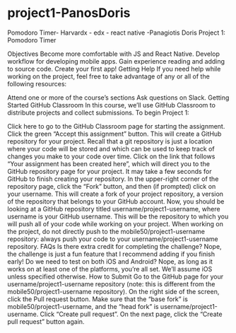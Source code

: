 # project1-PanosDoris
Pomodoro Timer- Harvardx - edx - react native -Panagiotis Doris
Project 1: Pomodoro Timer

Objectives
Become more comfortable with JS and React Native.
Develop workflow for developing mobile apps.
Gain experience reading and adding to source code.
Create your first app!
Getting Help
If you need help while working on the project, feel free to take advantage of any or all of the following resources:

Attend one or more of the course’s sections
Ask questions on Slack.
Getting Started
GitHub Classroom
In this course, we’ll use GitHub Classroom to distribute projects and collect submissions. To begin Project 1:

Click here to go to the GitHub Classroom page for starting the assignment.
Click the green “Accept this assignment” button. This will create a GitHub repository for your project. Recall that a git repository is just a location where your code will be stored and which can be used to keep track of changes you make to your code over time.
Click on the link that follows “Your assignment has been created here”, which will direct you to the GitHub repository page for your project. It may take a few seconds for GitHub to finish creating your repository.
In the upper-right corner of the repository page, click the “Fork” button, and then (if prompted) click on your username. This will create a fork of your project repository, a version of the repository that belongs to your GitHub account.
Now, you should be looking at a GitHub repository titled username/project1-username, where username is your GitHub username. This will be the repository to which you will push all of your code while working on your project. When working on the project, do not directly push to the mobile50/project1-username repository: always push your code to your username/project1-username repository.
FAQs
Is there extra credit for completing the challenge?
Nope, the challenge is just a fun feature that I recommend adding if you finish early!
Do we need to test on both iOS and Android?
Nope, as long as it works on at least one of the platforms, you’re all set. We’ll assume iOS unless specified otherwise.
How to Submit
Go to the GitHub page for your username/project1-username repository (note: this is different from the mobile50/project1-username repository).
On the right side of the screen, click the Pull request button.
Make sure that the “base fork” is mobile50/project1-username, and the “head fork” is username/project1-username.
Click “Create pull request”.
On the next page, click the “Create pull request” button again.

